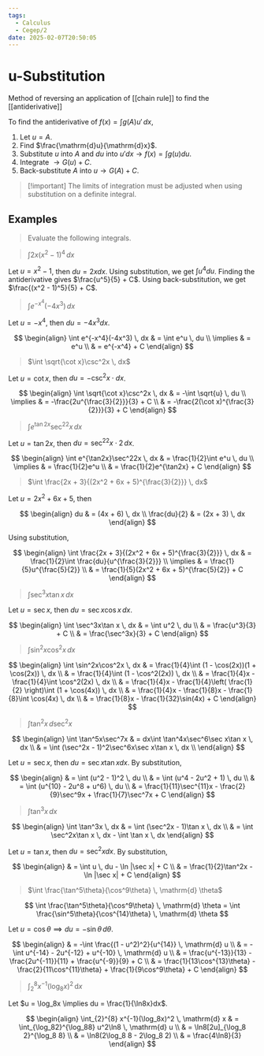 ```yaml
---
tags:
  - Calculus
  - Cegep/2
date: 2025-02-07T20:50:05
---
```


# u-Substitution

Method of reversing an application of [[chain rule]] to find the [[antiderivative]]

To find the antiderivative of $f(x) = \int g(A)u' \, dx$,

1. Let $u = A$.
2. Find $\frac{\mathrm{d}u}{\mathrm{d}x}$.
3. Substitute $u$ into $A$ and $du$ into $u'dx \to f(x) = \int g(u)du$.
4. Integrate $\to G(u) + C$.
5. Back-substitute $A$ into $u \to G(A) + C$.

> [!important] The limits of integration must be adjusted when using substitution on a definite integral.

## Examples

> Evaluate the following integrals.

> $\int 2x(x^2 - 1)^4 \, dx$

Let $u = x^2 - 1$, then $du = 2xdx$.
Using substitution, we get $\int u^4du$.
Finding the antiderivative gives $\frac{u^5}{5} + C$.
Using back-substitution, we get $\frac{(x^2 - 1)^5}{5} + C$.

> $\int e^{-x^4}(-4x^3) \, dx$

Let $u = -x^4$, then $du = -4x^3dx$.

$$
\begin{align}
\int e^{-x^4}(-4x^3) \, dx & = \int e^u \, du \\
\implies & = e^u \\
 & = e^{-x^4} + C
\end{align}
$$

> $\int \sqrt{\cot x}\csc^2x \, dx$

Let $u = \cot x$, then $du = -\csc^2x\cdot dx$.

$$
\begin{align}
\int \sqrt{\cot x}\csc^2x \, dx & = -\int \sqrt{u} \, du \\
\implies & = -\frac{2u^{\frac{3}{2}}}{3} + C \\
 & = -\frac{2(\cot x)^{\frac{3}{2}}}{3} + C
\end{align}
$$

> $\int e^{\tan2x}\sec^22x \, dx$

Let $u = \tan2x$, then $du = \sec^22x\cdot2 \, dx$.

$$
\begin{align}
\int e^{\tan2x}\sec^22x \, dx & = \frac{1}{2}\int e^u \, du \\
\implies & = \frac{1}{2}e^u \\
 & = \frac{1}{2}e^{\tan2x} + C
\end{align}
$$

> $\int \frac{2x + 3}{(2x^2 + 6x + 5)^{\frac{3}{2}}} \, dx$

Let $u = 2x^2 + 6x + 5$, then

$$
\begin{align}
du & = (4x + 6) \, dx \\
\frac{du}{2} & = (2x + 3) \, dx
\end{align}
$$

Using substitution,

$$
\begin{align}
\int \frac{2x + 3}{(2x^2 + 6x + 5)^{\frac{3}{2}}} \, dx & = \frac{1}{2}\int \frac{du}{u^{\frac{3}{2}}} \\
\implies & = \frac{1}{5}u^{\frac{5}{2}} \\
 & = \frac{1}{5}(2x^2 + 6x + 5)^{\frac{5}{2}} + C
\end{align}
$$

> $\int \sec^3x \tan x \, dx$

Let $u = \sec x$, then $du = \sec x\cos x \, dx$.

$$
\begin{align}
\int \sec^3x\tan x \, dx & = \int u^2 \, du \\
 & = \frac{u^3}{3} + C \\
 & = \frac{\sec^3x}{3} + C
\end{align}
$$

> $\int \sin^2x\cos^2x \, dx$

$$
\begin{align}
\int \sin^2x\cos^2x \, dx & = \frac{1}{4}\int (1 - \cos(2x))(1 + \cos(2x)) \, dx \\
 & = \frac{1}{4}\int (1 - \cos^2(2x)) \, dx \\
 & = \frac{1}{4}x - \frac{1}{4}\int \cos^2(2x) \, dx \\
 & = \frac{1}{4}x - \frac{1}{4}\left( \frac{1}{2} \right)\int (1 + \cos(4x)) \, dx \\
 & = \frac{1}{4}x - \frac{1}{8}x - \frac{1}{8}\int \cos(4x) \, dx \\
 & = \frac{1}{8}x - \frac{1}{32}\sin(4x) + C
\end{align}
$$

> $\int \tan^2x \, d\sec^2x$

$$
\begin{align}
 \int \tan^5x\sec^7x & = dx\int \tan^4x\sec^6\sec x\tan x \, dx \\
 & = \int (\sec^2x - 1)^2\sec^6x\sec x\tan x \, dx \\
\end{align}
$$

Let $u = \sec x$, then $du = \sec x\tan x dx$.
By substitution,

$$
\begin{align}
 & = \int (u^2 - 1)^2 \, du \\
 & = \int (u^4 - 2u^2 + 1) \, du \\
 & = \int (u^{10} - 2u^8 + u^6) \, du \\
 & = \frac{1}{11}\sec^{11}x - \frac{2}{9}\sec^9x + \frac{1}{7}\sec^7x + C
\end{align}
$$

>  $\int \tan^3x \, dx$

$$
\begin{align}
\int \tan^3x \, dx & = \int (\sec^2x - 1)\tan x \, dx \\
 & = \int \sec^2x\tan x \, dx - \int \tan x \, dx
\end{align}
$$

Let $u = \tan x$, then $du = \sec^2xdx$.
By substitution,

$$
\begin{align}
 & = \int u \, du - \ln |\sec x| + C \\
 & = \frac{1}{2}\tan^2x - \ln |\sec x| + C
\end{align}
$$

> $\int \frac{\tan^5\theta}{\cos^9\theta} \, \mathrm{d} \theta$

$$
\int \frac{\tan^5\theta}{\cos^9\theta} \, \mathrm{d} \theta = \int \frac{\sin^5\theta}{\cos^{14}\theta} \, \mathrm{d} \theta
$$

Let $u = \cos\theta \implies du = -\sin\theta \, d\theta$.

$$
\begin{align}
 & = -\int \frac{(1 - u^2)^2}{u^{14}} \, \mathrm{d} u \\
 & = -\int u^{-14} - 2u^{-12} + u^{-10} \, \mathrm{d} u \\
 & = \frac{u^{-13}}{13} - \frac{2u^{-11}}{11} + \frac{u^{-9}}{9} + C \\
 & = \frac{1}{13\cos^{13}\theta} - \frac{2}{11\cos^{11}\theta} + \frac{1}{9\cos^9\theta} + C
\end{align}
$$

> $\int_{2}^{8} x^{-1}(\log_8x)^2 \, \mathrm{d} x$

Let $u = \log_8x \implies du = \frac{1}{\ln8x}dx$.

$$
\begin{align}
\int_{2}^{8} x^{-1}(\log_8x)^2 \, \mathrm{d} x & = \int_{\log_82}^{\log_88} u^2\ln8 \, \mathrm{d} u \\
 & = \ln8[2u]_{\log_8 2}^{\log_8 8} \\
 & = \ln8(2\log_8 8 - 2\log_8 2) \\
 & = \frac{4\ln8}{3}
\end{align}
$$
